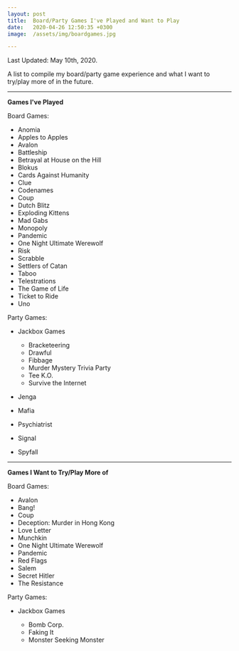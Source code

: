 ```yaml
---
layout: post
title:  Board/Party Games I've Played and Want to Play
date:   2020-04-26 12:50:35 +0300
image:  /assets/img/boardgames.jpg

---
```

Last Updated: May 10th, 2020.

A list to compile my board/party game experience and what I want to try/play more of in the future.

---
<html>
 	 <body>
      <p style="text-align:left;">
       <b>Games I've Played</b>
      </p>
   </body>
</html>

Board Games:
* Anomia
* Apples to Apples
* Avalon
* Battleship
* Betrayal at House on the Hill
* Blokus
* Cards Against Humanity
* Clue
* Codenames
* Coup
* Dutch Blitz
* Exploding Kittens
* Mad Gabs
* Monopoly
* Pandemic
* One Night Ultimate Werewolf
* Risk
* Scrabble
* Settlers of Catan
* Taboo
* Telestrations
* The Game of Life
* Ticket to Ride
* Uno

Party Games:
* Jackbox Games

  * Bracketeering
  * Drawful
  * Fibbage
  * Murder Mystery Trivia Party
  * Tee K.O.
  * Survive the Internet
* Jenga
* Mafia
* Psychiatrist
* Signal
* Spyfall

---
<html>
 	 <body>
      <p style="text-align:left;">
       <b>Games I Want to Try/Play More of</b>
      </p>
   </body>
</html>

Board Games:
* Avalon
* Bang!
* Coup
* Deception: Murder in Hong Kong
* Love Letter
* Munchkin
* One Night Ultimate Werewolf
* Pandemic
* Red Flags
* Salem
* Secret Hitler
* The Resistance

Party Games:
* Jackbox Games
 
  * Bomb Corp.
  * Faking It
  * Monster Seeking Monster
